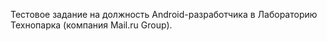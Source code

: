 Тестовое задание на должность Android-разработчика в Лабораторию Технопарка (компания Mail.ru Group).
